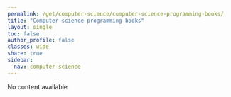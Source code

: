 ```yaml
---
permalink: /get/computer-science/computer-science-programming-books/
title: "Computer science programming books"
layout: single
toc: false
author_profile: false
classes: wide
share: true
sidebar:
  nav: computer-science
---
```


No content available